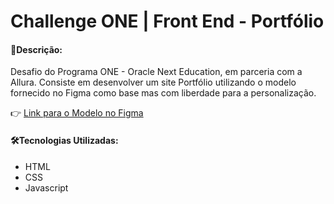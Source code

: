 # Challenge ONE | Front End - Portfólio



#### 📝Descrição:

Desafio do Programa ONE - Oracle Next Education, em parceria com a Allura. Consiste em desenvolver um site Portfólio utilizando o modelo fornecido no Figma como base mas com liberdade para a personalização.



👉 [Link para o Modelo no Figma](https://www.figma.com/file/Mv4mSxBHzB5caI7bW2tLv6/Challenge-Front-end-Portf%C3%B3lio?type=design&node-id=0-1&mode=design&t=NBe3KDkVXLIYaW8M-0)



#### 🛠️Tecnologias Utilizadas:

- HTML
- CSS
- Javascript
